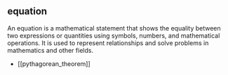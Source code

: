 ## equation
An equation is a mathematical statement that shows the equality between two expressions or quantities using symbols, numbers, and mathematical operations. It is used to represent relationships and solve problems in mathematics and other fields.


- [[pythagorean_theorem]]